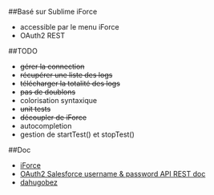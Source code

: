 ##Basé sur Sublime iForce
* accessible par le menu iForce
* OAuth2 REST

##TODO
* ~~gérer la connection~~
* ~~récupérer une liste des logs~~
* ~~télécharger la totalité des logs~~
* ~~pas de doublons~~
* colorisation syntaxique
* ~~unit tests~~
* ~~découpler de iForce~~
* autocompletion
* gestion de startTest() et stopTest()

##Doc

* [iForce](https://github.com/palaniraja/iForce)
* [OAuth2 Salesforce username & password API REST doc](http://www.salesforce.com/us/developer/docs/api_rest/index_Left.htm#CSHID=intro_understanding_web_server_oauth_flow.htm|StartTopic=Content%2Fintro_understanding_web_server_oauth_flow.htm|SkinName=webhelp)
* [dahugobez](https://github.com/dahugobez/SFTools/tree/master/SublimeApexLogReader)
